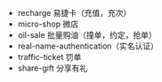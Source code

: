 - recharge 易捷卡（充值，充次）
- micro-shop 微店
- oil-sale 批量购油（撞单，约定，抢单）
- real-name-authentication（实名认证）
- traffic-ticket 罚单
- share-gift 分享有礼
